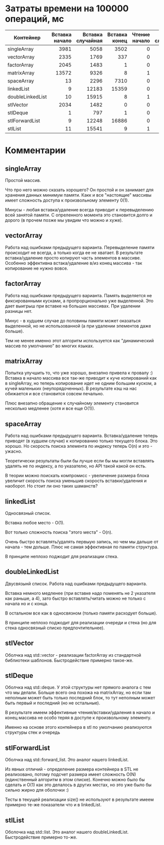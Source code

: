 # Затраты времени на 100000 операций, мс

Контейнер|Вставка начало|Вставка случайная|Вставка конец|Чтение начало|Чтение случайное|Чтение конец|Удаление начало|Удаление случайное|Удаление конец 
---|---:|---:|---:|---:|---:|---:|---:|---:|---:
singleArray|3981|5058|3502|0|0|0|4299|3448|3312
vectorArray|2335|1769|337|0|0|0|1923|1396|0
factorArray|2045|1483|1|0|0|0|1927|1389|1
matrixArray|13572|9326|8|1|1|1|14652|10156|1
spaceArray|13|2296|7310|0|1318|16213|3|4917|6923
linkedList|9|12183|15359|0|2411|37411|6|8736|17056
doubleLinkedList|10|15915|8|1|4864|0|7|8468|8
stlVector|2034|1482|0|0|1|0|1934|1396|0
stlDeque|1|797|1|0|0|0|2|803|2
stlForwardList|9|12248|16886|0|2860|34644|5|8304|31701
stlList|11|15541|9|1|4836|1|7|8515|7

# Комментарии

## singleArray

Простой массив.

Что про него можно сказать хорошего? Он простой и он занимает для хранения данных минимум памяти. Какк и все "настоящие" массивы имеет сложность доступа к произвольному элементу 0(1).

Минусы - любая вставка/удаление всегда приводит к перевыделению всей занятой памяти. С опреленного момента это становится долго и дорого (в прочем позже мы увидим что можно и хуже). 

## vectorArray

Работа над ошибками предыдущего варианта. Перевыделение памяти происходит не всегда, а только когда ее не хватает. В результате вставка/удаление просто копируют часть элементов в массиве. Особенно эффективна встака/удаление в/из конец массива - так копирование не нужно вовсе. 


## factorArray

Работа над ошибками предыдущего варианта. Память выделяется не фиксированными кусками, а пропрорционально уже выделенной. Это дает выигрыш при вставке на больших массивах. При удалении разницы нет.

Минус - в худшем случае до половины памяти может оказаться выделенной, но не использованной (а при удалении элементов даже больше).

Тем не менее именно этот алгоритм используется как "динамический массив по умолчанию" во многих языках.

## matrixArray

Попытка улучшить то, что уже хорошо, внезапно привела к провалу :) Вставка в начало массива все так-же приводит к куче копирований как в singleArray, но теперь копирование идет не одним большим куском, а кучей маленьких (неупорядоченных). В результате кэш на нас обижается и все становится совсем печально.

Плюс внезапно обращение к случайному элементу становится несколько медленее (хотя и все еще O(1)).

## spaceArray

Работа над ошибками предыдущего варианта. Вставка/удаление теперь приводят (в худшем случае) к копированию только текущего блока. Это хорошо. Но скорость поиска элемента по индексу теперь O(n) и это - ужасно. 

Теоретически результаты были бы лучше если бы мы могли вставлять удалять не по индексу, а по указателю, но API такой какой он есть.

В теории можно поискать компромисс - увеличение размера блока увеличит скорость поиска уменьшив скорость вставки/удаления и наоборот. Но стоит ли оно таких шаманств? 

## linkedList

Односвязный список.

Вставка любое место - O(1).

Вот только сложность поиска "этого места" - O(n).

Очень быстро вставлять/удалять первыую запись, но чем мы дальше от начала - тем дольше. Плюс не самая эффективная по памяти структура.

В принципе неплохо поджодит для реализации стека. 

## doubleLinkedList

Двусвязынй список. Работа над ошибками предыдущего варианта.

Вставка немного медленее (при вставке надо поменять не 2 указателя как раньше, а 4), зато быстро вставлять/читать можно не только с начала но и с конца.

В остальном все как в односвязном (только памяти расходует больше).

В принципе неплохо поджодит для реализации очереди и стека (но для стека односвязный списко предпочтительнее).

## stlVector

Оболчка над std::vector - реализации factorArray из стандартной библиотеки шаблонов. Быстродействие примерно такое-же.

## stlDeque

Оболчка над std::deque. У этой структуры нет прямого аналога с тем что мы делали. Больше всего она похожа на matrixArray, но если там неполным может быть только последний блок, то тут неполным может быть первый и последний (но не остальные).

В результате имеем эффективные чтения/вставки/удаления в начало и конец массива не особо теряя в доступе к произвольному элементу.

Именно на основе этого контейнера в stl по умолчанию реализуются структуры стек и очередь

## stlForwardList

Оболчка над std::forward_list. Это аналог нашего linkedList.

Из явных отличий - определение размера контейнера в STL не реализовано, потому подсчет размера имеет сложность O(N) (единственный алгоритм в этом списке). Конечно можно было бы сделать и O(1) как это делалось в других местах, но это уже было бы сильно жирно для оболочки :) 

Тесты в текущей реализации size() не используют в результате имеем примерно те-же показатели что и в linkedList.

## stlList

Оболочка над std::list. Это аналог нашего doubleLinkedList. Быстродействие примерно то-же.